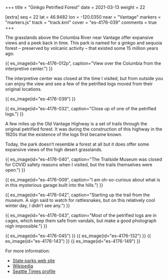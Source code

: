 +++
title = "Ginkgo Petrified Forest"
date = 2021-03-13
weight = 22

[extra]
seq = 22
lat = 46.9482
lon = -120.0350
near = "Vantage"
markers = "markers.js"
track = "track.kml"
cover = "es-4176-039"
comments = true
+++

The grasslands above the Columbia River near Vantage offer expansive views and a peek back in time. This park is named for a ginkgo and sequoia forest – preserved by volcanic activity – that existed some 15 million years ago.

<!-- more -->

{{ es_image(id="es-4176-012p", caption="View over the Columbia from the interpretive center.") }}

The interpretive center was closed at the time I visited, but from outside you can enjoy the view and see a few of the petrified logs moved from their original locations.

{{ es_image(id="es-4176-039") }}

{{ es_image(id="es-4176-032", caption="Close up of one of the petrified logs.") }}

A few miles up the Old Vantage Highway is a set of trails through the original petrified forest. It was during the construction of this highway in the 1920s that the existence of the logs first became known.

Today, the park doesn’t resemble a forest at all but it does offer some expansive views of the high desert grasslands.

{{ es_image(id="es-4176-040", caption="The Trailside Museum was closed for COVID safety reasons when I visited, but the trails themselves were open.") }}

{{ es_image(id="es-4176-009", caption="I am oh-so-curious about what is in this mysterious garage built into the hills.") }}

{{ es_image(id="es-4176-042", caption="Starting up the trail from the museum. A sign said to watch for rattlesnakes, but on this relatively cool winter day, I didn’t see any.") }}

{{ es_image(id="es-4176-043", caption="Most of the petrified logs are in cages, which keep them safe from vandals, but make a good photograph nigh impossible.") }}

{{ es_image(id="es-4176-045") }}
{{ es_image(id="es-4176-132") }}
{{ es_image(id="es-4176-143") }}
{{ es_image(id="es-4176-149") }}

For more information:

* [State parks web site](https://parks.state.wa.us/288/Ginkgo-Petrified-Forest)
* [Wikipedia](https://en.wikipedia.org/wiki/Ginkgo_Petrified_Forest_State_Park)
* [Seattle Times profile](https://www.seattletimes.com/life/travel/hard-facts-on-ginkgo-petrified-forest-state-park/)
